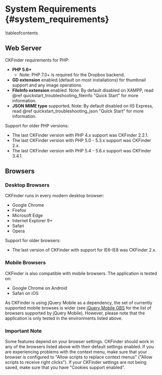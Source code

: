 # System Requirements {#system_requirements}

\tableofcontents

## Web Server

CKFinder requirements for PHP:
 - <strong>PHP 5.6+</strong>
    - Note: PHP 7.0+ is required for the Dropbox backend.
 - <strong>GD extension</strong> enabled (default on most installations) for thumbnail support and any image operations.
 - <strong>FileInfo extension</strong> enabled. Note: By default disabled on XAMPP, read @ref quickstart_troubleshooting_fileinfo "Quick Start" for more information.
 - <strong>JSON MIME type</strong> supported. Note: By default disabled on IIS Express, read @ref quickstart_troubleshooting_json "Quick Start" for more information.

Support for older PHP versions:
 - The last CKFinder version with PHP 4.x support was CKFinder 2.2.1.
 - The last CKFinder version with PHP 5.0 - 5.3.x support was CKFinder 2.x.
 - The last CKFinder version with PHP 5.4 - 5.6.x support was CKFinder 3.4.1.

## Browsers

### Desktop Browsers

CKFinder runs in every modern desktop browser:

 - Google Chrome
 - Firefox
 - Microsoft Edge
 - Internet Explorer 9+
 - Safari
 - Opera

Support for older browsers:
- The last version of CKFinder with support for IE6-IE8 was CKFinder 2.x.

### Mobile Browsers

CKFinder is also compatible with mobile browsers. The application is tested on:

 - Google Chrome on Android
 - Safari on iOS

As CKFinder is using jQuery Mobile as a dependency, the set of currently supported mobile browses is wider (see [jQuery Mobile GBS](https://jquerymobile.com/browser-support/1.4/) for the list of browsers supported by jQuery Mobile). However, please note that the application is only tested in the environments listed above.

### Important Note

Some features depend on your browser settings. CKFinder should work in any of the browsers listed above with their default settings enabled. If you are experiencing problems with the context menu, make sure that your browser is configured to "Allow scripts to replace context menus" ("Allow scripts to receive right clicks"). If your CKFinder settings are not being saved, make sure that you have "Cookies support enabled".
